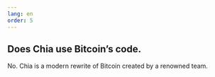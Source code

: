 ```yaml
---
lang: en
order: 5
---
```


Does Chia use Bitcoin’s code.
-----------------------

No. Chia is a modern rewrite of Bitcoin created by a renowned team.
